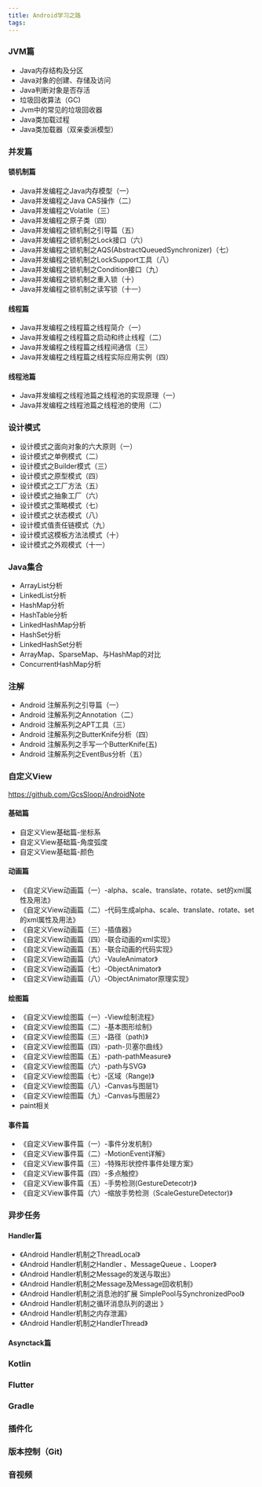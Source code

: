 ```yaml
---
title: Android学习之路
tags:
---
```



### JVM篇

- Java内存结构及分区
- Java对象的创建、存储及访问
- Java判断对象是否存活
- 垃圾回收算法（GC)
- Jvm中的常见的垃圾回收器
- Java类加载过程
- Java类加载器（双亲委派模型）


### 并发篇

#### 锁机制篇
- Java并发编程之Java内存模型（一）
- Java并发编程之Java CAS操作（二）
- Java并发编程之Volatile（三）
- Java并发编程之原子类（四）
- Java并发编程之锁机制之引导篇（五）
- Java并发编程之锁机制之Lock接口（六）
- Java并发编程之锁机制之AQS(AbstractQueuedSynchronizer)（七）
- Java并发编程之锁机制之LockSupport工具（八）
- Java并发编程之锁机制之Condition接口（九）
- Java并发编程之锁机制之重入锁（十）
- Java并发编程之锁机制之读写锁（十一）

#### 线程篇
- Java并发编程之线程篇之线程简介（一）
- Java并发编程之线程篇之启动和终止线程（二）
- Java并发编程之线程篇之线程间通信（三）
- Java并发编程之线程篇之线程实际应用实例（四）


#### 线程池篇
- Java并发编程之线程池篇之线程池的实现原理（一）
- Java并发编程之线程池篇之线程池的使用（二）

### 设计模式
- 设计模式之面向对象的六大原则（一）
- 设计模式之单例模式（二）
- 设计模式之Builder模式（三）
- 设计模式之原型模式（四）
- 设计模式之工厂方法（五）
- 设计模式之抽象工厂（六）
- 设计模式之策略模式（七）
- 设计模式之状态模式（八）
- 设计模式值责任链模式（九）
- 设计模式这模板方法法模式（十）
- 设计模式之外观模式（十一）

### Java集合

- ArrayList分析
- LinkedList分析
- HashMap分析
- HashTable分析
- LinkedHashMap分析
- HashSet分析
- LinkedHashSet分析
- ArrayMap、SparseMap、与HashMap的对比
- ConcurrentHashMap分析


### 注解
- Android 注解系列之引导篇（一）
- Android 注解系列之Annotation（二）
- Android 注解系列之APT工具（三）
- Android 注解系列之ButterKnife分析（四）
- Android 注解系列之手写一个ButterKnife(五)
- Android 注解系列之EventBus分析（五）


### 自定义View
https://github.com/GcsSloop/AndroidNote

#### 基础篇
 - 自定义View基础篇-坐标系
 - 自定义View基础篇-角度弧度
 - 自定义View基础篇-颜色

#### 动画篇
- 《自定义View动画篇（一）-alpha、scale、translate、rotate、set的xml属性及用法》
- 《自定义View动画篇（二）-代码生成alpha、scale、translate、rotate、set的xml属性及用法》
- 《自定义View动画篇（三）-插值器》
- 《自定义View动画篇（四）-联合动画的xml实现》
- 《自定义View动画篇（五）-联合动画的代码实现》
- 《自定义View动画篇（六）-VauleAnimator》
- 《自定义View动画篇（七）-ObjectAnimator》
- 《自定义View动画篇（八）-ObjectAnimator原理实现》

#### 绘图篇
- 《自定义View绘图篇（一）-View绘制流程》
- 《自定义View绘图篇（二）-基本图形绘制》
- 《自定义View绘图篇（三）-路径（path)》
- 《自定义View绘图篇（四）-path-贝塞尔曲线》
- 《自定义View绘图篇（五）-path-pathMeasure》
- 《自定义View绘图篇（六）-path与SVG》
- 《自定义View绘图篇（七）-区域（Range)》
- 《自定义View绘图篇（八）-Canvas与图层1》
- 《自定义View绘图篇（九）-Canvas与图层2》
-  paint相关

#### 事件篇

- 《自定义View事件篇（一）-事件分发机制》
- 《自定义View事件篇（二）-MotionEvent详解》
- 《自定义View事件篇（三）-特殊形状控件事件处理方案》
- 《自定义View事件篇（四）-多点触控》
- 《自定义View事件篇（五）-手势检测(GestureDetecotr)》
- 《自定义View事件篇（六）-缩放手势检测（ScaleGestureDetector)》


### 异步任务

#### Handler篇

- 《Android Handler机制之ThreadLocal》
- 《Android Handler机制之Handler 、MessageQueue 、Looper》
- 《Android Handler机制之Message的发送与取出》
- 《Android Handler机制之Message及Message回收机制》
- 《Android Handler机制之消息池的扩展 SimplePool与SynchronizedPool》
- 《Android Handler机制之循环消息队列的退出 》
- 《Android Handler机制之内存泄漏》
- 《Android Handler机制之HandlerThread》


#### Asynctack篇


### Kotlin


### Flutter


### Gradle


### 插件化


### 版本控制（Git)


### 音视频